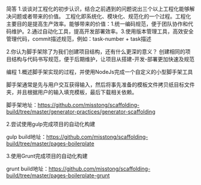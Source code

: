 简答
1.谈谈对工程化的初步认识，结合之前遇到的问题说出三个以上工程化能够解决问题或者带来的价值。
工程化即系统化、模块化、规范化的一个过程。工程化主要目的是提高生产效率。能够带来的价值：1.统一编码规范，便于团队协作和代码维护。2.通过自动化工具，提高开发部署效率。3.使用版本管理工具，高效安全管理代码，commit描述规范，例如：task-number + task描述

2.你认为脚手架除了为我们创建项目结构，还有什么更深的意义？
创建相同的项目结构与代码书写规范，便于后期维护，让项目从搭建-开发-部署更加快速及规范

编程
1.概述脚手架实现的过程，并使用NodeJs完成一个自定义的小型脚手架工具

脚手架通常是先与用户交互获得输入，然后将事先准备的模板文件拷贝纸目标文件夹，并且根据用户的输入填充模板，最后下载相关依赖。

脚手架地址：https://github.com/misstong/scaffolding-build/tree/master/generator-practices/generator-scaffolding

2.尝试使用gulp完成项目的自动化构建

gulp build地址：https://github.com/misstong/scaffolding-build/tree/master/pages-boilerplate

3.使用Grunt完成项目的自动化构建

grunt build地址：https://github.com/misstong/scaffolding-build/tree/master/pages-boilerplate-grunt
